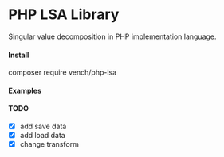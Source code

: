 # PHP LSA Library

Singular value decomposition in PHP implementation language.

#### Install

composer require vench/php-lsa

#### Examples

#### TODO
- [x] add save data
- [x] add load data
- [x] change transform